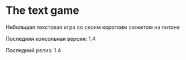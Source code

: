 # The text game

Небольшая текстовая игра со своим коротким сюжетом на питоне

Последняя консольная версия: 1.4

Последний релиз: 1.4
